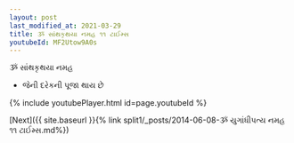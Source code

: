```yaml
---
layout: post
last_modified_at: 2021-03-29
title: ૐ સાંથકૃથયા નમહ ૧૧ ટાઈમ્સ
youtubeId: MF2Utow9A0s
---
```

 
 
 ૐ સાંથકૃથયા નમહ  
 
 -  જેની દરેકની પૂજા થાય છે 
 
  
 
  
 
 
 
 
 
 


{% include youtubePlayer.html id=page.youtubeId %}
 
[Next]({{ site.baseurl }}{% link  split1/_posts/2014-06-08-ૐ યુગાંધીપત્ય નમહ ૧૧ ટાઈમ્સ.md%})
 
